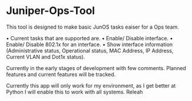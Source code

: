 # Juniper-Ops-Tool
This tool is designed to make basic JunOS tasks eaiser for a Ops team.

•	Current tasks that are supported are.
•	Enable/ Disable interface.
•	Enable/ Disable 802.1x for an interface.
•	Show interface information (Administrative status, Operational status, MAC Address, IP Address, Current VLAN and Dot1x status).

Currently in the early stages of development with few comments. Planned features and current features will be tracked.

Currently this app will only work for my environment, as I get better at Python I will enable this to work with all systems.
Releah
